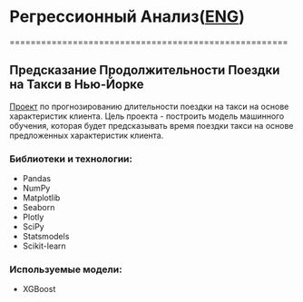 # Регрессионный Анализ([ENG](https://github.com/termik88/projects_ml/blob/main/regression_analysis/README.md))
=====================================================
## Предсказание Продолжительности Поездки на Такси в Нью-Йорке

[Проект](https://github.com/termik88/projects_ml/blob/main/regression_analysis/project.ipynb) по прогнозированию длительности поездки на такси на основе характеристик клиента. Цель проекта - построить модель машинного обучения, которая будет предсказывать время поездки такси на основе предложенных характеристик клиента.

### Библиотеки и технологии:

- Pandas
- NumPy
- Matplotlib
- Seaborn
- Plotly
- SciPy
- Statsmodels
- Scikit-learn

### Используемые модели:

- XGBoost
